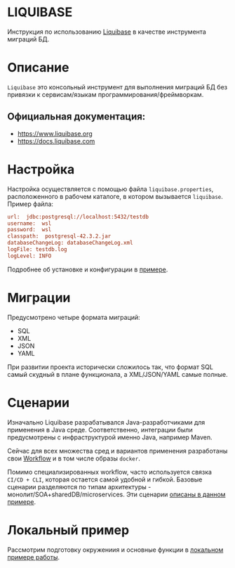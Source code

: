 # LIQUIBASE

Инструкция по использованию [Liquibase](https://www.liquibase.org) в качестве инструмента миграций БД.

# Описание

`Liquibase` это консольный инструмент для выполнения миграций БД без привязки к сервисам/языкам программирования/фреймворкам.
<br/>

## Официальная документация: 
- https://www.liquibase.org
- https://docs.liquibase.com

# Настройка

Настройка осуществляется с помощью файла `liquibase.properties`, расположенного в рабочем каталоге, в котором вызывается `liquibase`. <br/>
Пример файла:
```ini
url:  jdbc:postgresql://localhost:5432/testdb
username:  wsl  
password:  wsl 
classpath:  postgresql-42.3.2.jar
databaseChangeLog: databaseChangeLog.xml
logFile: testdb.log
logLevel: INFO
```

Подробнее об установке и конфигурации в [примере](./demo/README.md).

# Миграции

Предусмотрено четыре формата миграций:

- SQL
- XML
- JSON
- YAML

При развитии проекта исторически сложилось так, что формат SQL самый скудный в плане функционала, а XML/JSON/YAML самые полные.<br/>

# Сценарии

Изначально Liquibase разрабатывался Java-разработчиками для применения в Java среде. Соответственно, интеграции были предусмотрены с инфраструктурой именно Java, например Maven.

Сейчас для всех множества сред и вариантов применения разработаны свои [Workflow](https://docs.liquibase.com/workflows/liquibase-community/home.html) и в том числе образы `docker`.

Помимо специализированных workflow, часто используется связка `CI/CD + CLI`, которая остается самой удобной и гибкой. Базовые сценарии разделяются по типам архитектуры - монолит/SOA+sharedDB/microservices. Эти сценарии [описаны в данном примере](./workflow/README.md).
 
# Локальный пример

Рассмотрим подготовку окружениия и основные функции в [локальном примере работы](./demo/README.md).
